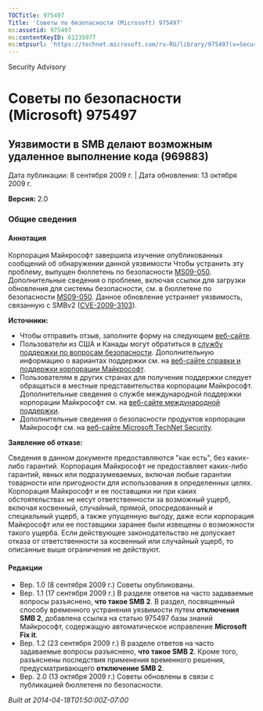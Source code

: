 ```yaml
---
TOCTitle: 975497
Title: 'Советы по безопасности (Microsoft) 975497'
ms:assetid: 975497
ms:contentKeyID: 61235977
ms:mtpsurl: 'https://technet.microsoft.com/ru-RU/library/975497(v=Security.10)'
---
```


Security Advisory

Советы по безопасности (Microsoft) 975497
=========================================

Уязвимости в SMB делают возможным удаленное выполнение кода (969883)
--------------------------------------------------------------------

Дата публикации: 8 сентября 2009 г. | Дата обновления: 13 октября 2009 г.

**Версия:** 2.0

### Общие сведения

#### Аннотация

Корпорация Майкрософт завершила изучение опубликованных сообщений об обнаружении данной уязвимости Чтобы устранить эту проблему, выпущен бюллетень по безопасности [MS09-050](http://go.microsoft.com/fwlink/?linkid=163970). Дополнительные сведения о проблеме, включая ссылки для загрузки обновления для системы безопасности, см. в бюллетене по безопасности [MS09-050](http://go.microsoft.com/fwlink/?linkid=163970). Данное обновление устраняет уязвимость, связанную с SMBv2 ([CVE-2009-3103](http://www.cve.mitre.org/cgi-bin/cvename.cgi?name=cve-2009-3103)).

**Источники:**

-   Чтобы отправить отзыв, заполните форму на следующем [веб-сайте](https://support.microsoft.com/common/survey.aspx?scid=sw;en;1257&amp;showpage=1&amp;ws=technet&amp;sd=tech).
-   Пользователи из США и Канады могут обратиться в [службу поддержки по вопросам безопасности](http://go.microsoft.com/fwlink/?linkid=21131). Дополнительную информацию о вариантах поддержки см. на [веб-сайте справки и поддержки корпорации Майкрософт](http://support.microsoft.com?ln=ru).
-   Пользователям в других странах для получения поддержки следует обращаться в местные представительства корпорации Майкрософт. Дополнительные сведения о службе международной поддержки корпорации Майкрософт см. на [веб-сайте международной поддержки](http://go.microsoft.com/fwlink/?linkid=21155).
-   Дополнительные сведения о безопасности продуктов корпорации Майкрософт см. на [веб-сайте Microsoft TechNet Security](http://go.microsoft.com/fwlink/?linkid=21132).

**Заявление об отказе:**

Сведения в данном документе предоставляются "как есть", без каких-либо гарантий. Корпорация Майкрософт не предоставляет каких-либо гарантий, явных или подразумеваемых, включая любые гарантии товарности или пригодности для использования в определенных целях. Корпорация Майкрософт и ее поставщики ни при каких обстоятельствах не несут ответственности за возможный ущерб, включая косвенный, случайный, прямой, опосредованный и специальный ущерб, а также упущенную выгоду, даже если корпорация Майкрософт или ее поставщики заранее были извещены о возможности такого ущерба. Если действующее законодательство не допускает отказа от ответственности за косвенный или случайный ущерб, то описанные выше ограничения не действуют.

#### Редакции

-   Вер. 1.0 (8 сентября 2009 г.) Советы опубликованы.
-   Вер. 1.1 (17 сентября 2009 г.) В разделе ответов на часто задаваемые вопросы разъяснено, **что такое SMB 2**. В раздел, посвященный способу временного устранения уязвимости путем **отключения SMB 2**, добавлена ссылка на статью 975497 базы знаний Майкрософт, содержащую автоматическое исправление **Microsoft Fix it**.
-   Вер. 1.2 (23 сентября 2009 г.) В разделе ответов на часто задаваемые вопросы разъяснено, **что такое SMB 2**. Кроме того, разъяснены последствия применения временного решения, предусматривающего **отключение SMB 2**.
-   Вер. 2.0 (13 октября 2009 г.) Советы обновлены в связи с публикацией бюллетеня по безопасности.

*Built at 2014-04-18T01:50:00Z-07:00*
